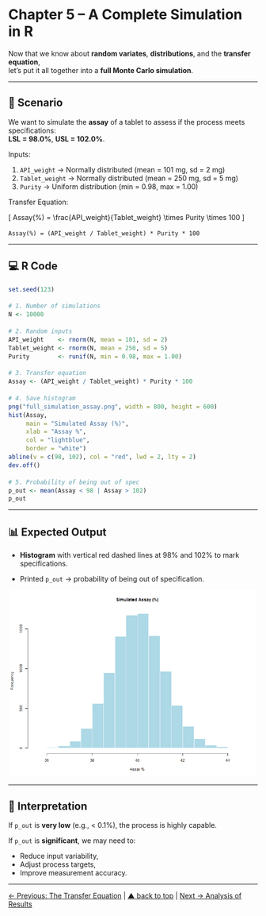 # Chapter 5 – A Complete Simulation in R

Now that we know about **random variates**, **distributions**, and the **transfer equation**,  
let’s put it all together into a **full Monte Carlo simulation**.

---

## 🎯 Scenario

We want to simulate the **assay** of a tablet to assess if the process meets specifications:  
**LSL = 98.0%**, **USL = 102.0%**.

Inputs:

1. `API_weight` → Normally distributed (mean = 101 mg, sd = 2 mg)  
2. `Tablet_weight` → Normally distributed (mean = 250 mg, sd = 5 mg)  
3. `Purity` → Uniform distribution (min = 0.98, max = 1.00)

Transfer Equation:

\[
Assay(\%) = \frac{API\_weight}{Tablet\_weight} \times Purity \times 100
\]

`Assay(%) = (API_weight / Tablet_weight) * Purity * 100`

---

## 💻 R Code

```r
set.seed(123)

# 1. Number of simulations
N <- 10000

# 2. Random inputs
API_weight    <- rnorm(N, mean = 101, sd = 2)
Tablet_weight <- rnorm(N, mean = 250, sd = 5)
Purity        <- runif(N, min = 0.98, max = 1.00)

# 3. Transfer equation
Assay <- (API_weight / Tablet_weight) * Purity * 100

# 4. Save histogram
png("full_simulation_assay.png", width = 800, height = 600)
hist(Assay,
     main = "Simulated Assay (%)",
     xlab = "Assay %",
     col = "lightblue",
     border = "white")
abline(v = c(98, 102), col = "red", lwd = 2, lty = 2)
dev.off()

# 5. Probability of being out of spec
p_out <- mean(Assay < 98 | Assay > 102)
p_out
```

---

## 📊 Expected Output
- **Histogram** with vertical red dashed lines at 98% and 102% to mark specifications.

- Printed `p_out` → probability of being out of specification.

<p align="center"> <img src="../images/full_simulation_assay.png" alt="Full Simulation Assay" width="500"> </p>

---

## 💊 Interpretation
If `p_out` is **very low** (e.g., < 0.1%), the process is highly capable.

If `p_out` is **significant**, we may need to:

- Reduce input variability,
- Adjust process targets,
- Improve measurement accuracy.

---

[← Previous: The Transfer Equation](chapter04_transfer-equation.md) | [▲ back to top](../#table-of-contents) | [Next → Analysis of Results](chapter06_analysis.md)
